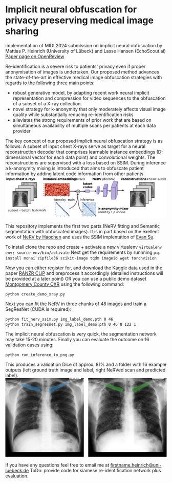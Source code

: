 # Implicit neural obfuscation for privacy preserving medical image sharing
implementation of MIDL2024 submission on implicit neural obfuscation 
by Mattias P. Heinrich (University of Lübeck) and Lasse Hansen (EchoScout.ai)
[Paper page on OpenReview](https://openreview.net/forum?id=Q5CTUZHp5U)

Re-identification is a severe risk to patients' privacy even if proper anonymisation of images is undertaken. Our proposed method advances the state-of-the-art in effective medical image obfuscation strategies with regards to the following three main points:
* robust generative model, by adapting recent work neural implicit representation and compression for video sequences to the obfuscation of a subset of a X-ray collection.
* novel strategy for k-anonymity that only moderately affects visual image quality while substantially reducing re-identification risks
* alleviates the strong requirements of prior work that are based on simultaneous availability of multiple scans per patients at each data provider

The key concept of our proposed implicit neural obfuscation strategy is as follows: A subset of input chest X-rays serve as target for a neural reconstruction decoder that comprises learnable instance embeddings (D-dimensional vector for each data point) and convolutional weights. The reconstructions are supervised with a loss based on SSIM. During inference a k-anonymity mixing is introduced that aims to obfuscate patient information by adding latent code information from other patients.
![concept](https://github.com/mattiaspaul/neuralObfuscation/blob/main/midl2024_neural_obfuscation.png?raw=true)

This repository implements the first two parts (NeRV fitting and Semantic segmentation with obfuscated images). It is in part based on  the exellent work of [NeRV by Haochen](https://github.com/haochen-rye/NeRV) and uses the SSIM implentation of [Evan Su](https://github.com/Po-Hsun-Su/pytorch-ssim).

To install clone the repo and create + activate a new virtualenv ``virtualenv env; source env/bin/activate``
Next get the requirements by runnning ``pip install monai zipfile36 scikit-image tqdm imageio wget torchvision``

Now you can either register for, and download the Kaggle data used in the paper [RANZR CLiP](https://www.kaggle.com/c/ranzcr-clip-catheter-line-classification/data) and preprocess it accordingly (detailed instructions will be provided at a later point) OR you can use a public demo dataset [Montgomery County CXR](https://data.lhncbc.nlm.nih.gov/public/Tuberculosis-Chest-X-ray-Datasets/Montgomery-County-CXR-Set/MontgomerySet/index.html) using the following command:
```
python create_demo_xray.py
```
Next you can fit the NeRV in three chunks of 48 images and train a SegResNet (CUDA is required):
```
python fit_nerv_ssim.py img_label_demo.pth 0 46
python train_segresnet.py img_label_demo.pth 0 46 8 122 1
```
The implicit neural obfuscation is very quick, the segmentation network may take 15-20 minutes.
Finally you can evaluate the outcome on 16 validation cases using:
```
python run_inference_to_png.py
```
This produces a validation Dice of approx. 81% and a folder with 16 example outputs (left ground truth image and label, right NeRVed scan and predicted label).
![visual](https://github.com/mattiaspaul/neuralObfuscation/blob/main/example_segout_0.png?raw=true)

If you have any questions feel free to email me at firstname.heinrich@uni-luebeck.de
ToDo: provide code for siamese re-identification network plus evaluation.




